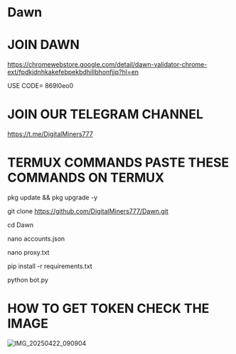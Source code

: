 # Dawn

# JOIN DAWN

https://chromewebstore.google.com/detail/dawn-validator-chrome-ext/fpdkjdnhkakefebpekbdhillbhonfjjp?hl=en

 USE CODE= 869l0eo0

# JOIN OUR TELEGRAM CHANNEL

https://t.me/DigitalMiners777

# TERMUX COMMANDS PASTE THESE COMMANDS ON TERMUX

pkg update && pkg upgrade -y

git clone https://github.com/DigitalMiners777/Dawn.git

cd Dawn

nano accounts.json

nano proxy.txt

pip install -r requirements.txt

python bot.py

# HOW TO GET TOKEN CHECK THE IMAGE
![IMG_20250422_090904](https://github.com/user-attachments/assets/186a5b56-e347-4e5a-b003-ee95fbf036d7)
